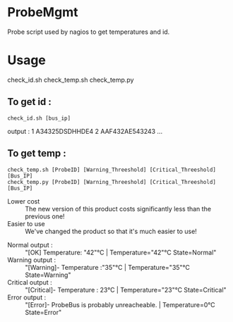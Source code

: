 ProbeMgmt
=========

Probe script used by nagios to get temperatures and id.

Usage
=====
check_id.sh
check_temp.sh
check_temp.py

To get id :
-----------
	check_id.sh [bus_ip]
	
output : 
1 A34325DSDHHDE4
2 AAF432AE543243
...

To get temp :
-------------
	check_temp.sh [ProbeID] [Warning_Threeshold] [Critical_Threeshold] [Bus_IP]
	check_temp.py [ProbeID] [Warning_Threeshold] [Critical_Threeshold] [Bus_IP]
<dl>
  <dt>Lower cost</dt>
  <dd>The new version of this product costs significantly less than the previous one!</dd>
  <dt>Easier to use</dt>
  <dd>We've changed the product so that it's much easier to use!</dd>
</dl>	
<dl>
<dt>Normal output :</dt>
	<dd>"[OK] Temperature: "42"°C | Temperature="42"°C State=Normal"</dd>
<dt>Warning output :</dt>
	<dd>"[Warning]- Temperature :"35"°C | Temperature="35"°C State=Warning"</dd>
<dt>Critical output :</dt>
	<dd>"[Critical]- Temperature : 23°C | Temperature="23"°C State=Critical"</dd>
<dt>Error output :</dt>
	<dd>"[Error]- ProbeBus is probably unreacheable. | Temperature=0°C State=Error"</dd>
</dl>
